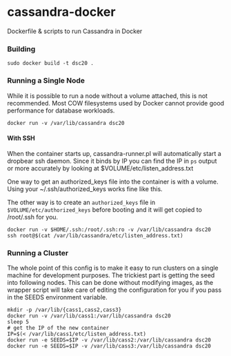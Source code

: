 cassandra-docker
================

Dockerfile &amp; scripts to run Cassandra in Docker

### Building

`sudo docker build -t dsc20 .`

### Running a Single Node

While it is possible to run a node without a volume attached,
this is not recommended. Most COW filesystems used by Docker cannot
provide good performance for database workloads.

`docker run -v /var/lib/cassandra dsc20`

#### With SSH

When the container starts up, cassandra-runner.pl will automatically
start a dropbear ssh daemon. Since it binds by IP you can find the
IP in `ps` output or more accurately by looking at $VOLUME/etc/listen_address.txt

One way to get an authorized_keys file into the container
is with a volume. Using your ~/.ssh/authorized_keys works fine like
this.

The other way is to create an `authorized_keys` file in `$VOLUME/etc/authorized_keys`
before booting and it will get copied to /root/.ssh for you.

```
docker run -v $HOME/.ssh:/root/.ssh:ro -v /var/lib/cassandra dsc20
ssh root@$(cat /var/lib/cassandra/etc/listen_address.txt)
```

### Running a Cluster

The whole point of this config is to make it easy to run clusters on
a single machine for development purposes. The trickiest part is
getting the seed into following nodes. This can be done without
modifying images, as the wrapper script will take care of editing
the configuration for you if you pass in the SEEDS environment variable.

```
mkdir -p /var/lib/{cass1,cass2,cass3}
docker run -v /var/lib/cass1:/var/lib/cassandra dsc20
sleep 5
# get the IP of the new container
IP=$(< /var/lib/cass1/etc/listen_address.txt)
docker run -e SEEDS=$IP -v /var/lib/cass2:/var/lib/cassandra dsc20
docker run -e SEEDS=$IP -v /var/lib/cass3:/var/lib/cassandra dsc20
```

